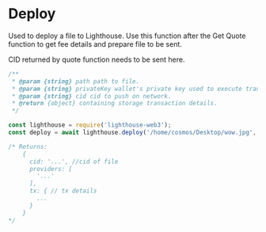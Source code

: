 # Deploy



Used to deploy a file to Lighthouse. Use this function after the Get Quote function to get fee details and prepare file to be sent.&#x20;

CID returned by quote function needs to be sent here.

```javascript
/**
 * @param {string} path path to file.
 * @param {string} privateKey wallet's private key used to execute transaction.
 * @param {string} cid cid to push on network.
 * @return {object} containing storage transaction details.
 */

const lighthouse = require('lighthouse-web3');
const deploy = await lighthouse.deploy('/home/cosmos/Desktop/wow.jpg', '0xd7f1e7ccf6e3620327d3b29c57018d076305148eec487c57d8121beac0067895', 'bafkreia4ruswe7ghckleh3lmpujo5asrnd7hrtu5r23zjk2robpcoend34'); // path, private_key, cid

/* Returns:
    {
      cid: '...', //cid of file
      providers: [
        '...'
      ],
      tx: { // tx details
        ...
      }
    }
*/
```
